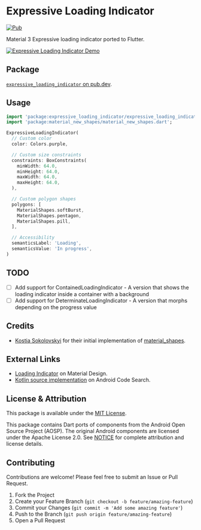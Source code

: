 # Expressive Loading Indicator

[![Pub](https://img.shields.io/pub/v/expressive_loading_indicator.svg)](https://pub.dartlang.org/packages/expressive_loading_indicator)

Material 3 Expressive loading indicator ported to Flutter.

[![Expressive Loading Indicator Demo](https://github.com/user-attachments/assets/d5ee926f-7cae-4824-8a37-e844b7ebee4f)](https://github.com/user-attachments/assets/d5ee926f-7cae-4824-8a37-e844b7ebee4f)

## Package

[`expressive_loading_indicator` on pub.dev](https://pub.dev/packages/expressive_loading_indicator).

## Usage

```dart
import 'package:expressive_loading_indicator/expressive_loading_indicator.dart';
import 'package:material_new_shapes/material_new_shapes.dart';

ExpressiveLoadingIndicator(
  // Custom color
  color: Colors.purple,

  // Custom size constraints
  constraints: BoxConstraints(
    minWidth: 64.0,
    minHeight: 64.0,
    maxWidth: 64.0,
    maxHeight: 64.0,
  ),

  // Custom polygon shapes
  polygons: [
    MaterialShapes.softBurst,
    MaterialShapes.pentagon,
    MaterialShapes.pill,
  ],

  // Accessibility
  semanticsLabel: 'Loading',
  semanticsValue: 'In progress',
)
```

## TODO

- [ ] Add support for ContainedLoadingIndicator - A version that shows the loading indicator inside a container with a background
- [ ] Add support for DeterminateLoadingIndicator - A version that morphs depending on the progress value

## Credits

- [Kostia Sokolovskyi](https://github.com/ksokolovskyi) for their initial implementation of [material_shapes](https://github.com/ksokolovskyi/material_shapes).

## External Links

- [Loading Indicator](https://m3.material.io/components/loading-indicator/overview) on Material Design.
- [Kotlin source implementation](https://cs.android.com/androidx/platform/frameworks/support/+/androidx-main:compose/material3/material3/src/commonMain/kotlin/androidx/compose/material3/LoadingIndicator.kt) on Android Code Search.

## License & Attribution

This package is available under the [MIT License](LICENSE).

This package contains Dart ports of components from the Android Open Source Project (AOSP). The original Android components are licensed under the Apache License 2.0.
See [NOTICE](NOTICE) for complete attribution and license details.

## Contributing

Contributions are welcome! Please feel free to submit an Issue or Pull Request.

1. Fork the Project
2. Create your Feature Branch (`git checkout -b feature/amazing-feature`)
3. Commit your Changes (`git commit -m 'Add some amazing feature'`)
4. Push to the Branch (`git push origin feature/amazing-feature`)
5. Open a Pull Request
